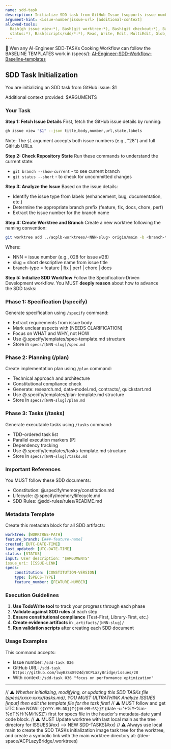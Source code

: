 ```yaml
---
name: sdd-task
description: Initialize SDD task from GitHub Issue (supports issue number or full URL)
argument-hint: <issue-number|issue-url> [additional-context]
allowed-tools:
  Bash(gh issue view:*), Bash(git worktree:*), Bash(git checkout:*), Bash(git branch:*), Bash(git
  status:*), Bash(scripts/sdd/*:*), Read, Write, Edit, MultiEdit, Glob, Grep, Task, TodoWrite
---
```


📌 Wen any AI-Engineer SDD-TASKs Cooking Workflow can follow the BASELINE TEMPLATES work in (specs/): [AI-Engineer-SDD-Workflow-Baseline-templates](.specify/memory/AI-Engineer-SDD-Workflow-Baseline-templates.txt)

## SDD Task Initialization

You are initializing an SDD task from GitHub issue: $1

Additional context provided: $ARGUMENTS

### Your Task

**Step 1: Fetch Issue Details** First, fetch the GitHub issue details by running:

```bash
gh issue view "$1" --json title,body,number,url,state,labels
```

Note: The `$1` argument accepts both issue numbers (e.g., "28") and full GitHub URLs.

**Step 2: Check Repository State** Run these commands to understand the current state:

- `git branch --show-current` - to see current branch
- `git status --short` - to check for uncommitted changes

**Step 3: Analyze the Issue** Based on the issue details:

- Identify the issue type from labels (enhancement, bug, documentation, etc.)
- Determine the appropriate branch prefix (feature, fix, docs, chore, perf)
- Extract the issue number for the branch name

**Step 4: Create Worktree and Branch** Create a new worktree following the naming convention:

```bash
git worktree add ../acplb-worktrees/<NNN-slug> origin/main -b <branch-type>/<NNN-slug>
```

Where:

- NNN = issue number (e.g., 028 for issue #28)
- slug = short descriptive name from issue title
- branch-type = feature | fix | perf | chore | docs

**Step 5: Initialize SDD Workflow** Follow the Specification-Driven Development workflow. You MUST
**deeply reason** about how to advance the SDD tasks:

### Phase 1: Specification (/specify)

Generate specification using `/specify` command:

- Extract requirements from issue body
- Mark unclear aspects with [NEEDS CLARIFICATION]
- Focus on WHAT and WHY, not HOW
- Use @.specify/templates/spec-template.md structure
- Store in `specs/[NNN-slug]/spec.md`

### Phase 2: Planning (/plan)

Create implementation plan using `/plan` command:

- Technical approach and architecture
- Constitutional compliance check
- Generate: research.md, data-model.md, contracts/, quickstart.md
- Use @.specify/templates/plan-template.md structure
- Store in `specs/[NNN-slug]/plan.md`

### Phase 3: Tasks (/tasks)

Generate executable tasks using `/tasks` command:

- TDD-ordered task list
- Parallel execution markers [P]
- Dependency tracking
- Use @.specify/templates/tasks-template.md structure
- Store in `specs/[NNN-slug]/tasks.md`

### Important References

You MUST follow these SDD documents:

- Constitution: @.specify/memory/constitution.md
- Lifecycle: @.specify/memory/lifecycle.md
- SDD Rules: @sdd-rules/rules/README.md

### Metadata Template

Create this metadata block for all SDD artifacts:

```yaml
worktree: [WORKTREE-PATH]
feature_branch: [###-feature-name]
created: [UTC-DATE-TIME]
last_updated: [UTC-DATE-TIME]
status: [STATUS]
input: User description: "$ARGUMENTS"
issue_uri: [ISSUE-LINK]
specs:
    constitution: [CONSTITUTION-VERSION]
    type: [SPECS-TYPE]
    feature_number: [FEATURE-NUMBER]
```

### Execution Guidelines

1. **Use TodoWrite tool** to track your progress through each phase
2. **Validate against SDD rules** at each step
3. **Ensure constitutional compliance** (Test-First, Library-First, etc.)
4. **Create evidence artifacts** in `_artifacts/[NNN-slug]/`
5. **Run validation scripts** after creating each SDD document

### Usage Examples

This command accepts:

- Issue number: `/sdd-task 036`
- GitHub URL: `/sdd-task https://github.com/lwyBZss8924d/ACPLazyBridge/issues/28`
- With context: `/sdd-task 036 "focus on performance optimization"`

---

// ⚠️ _Whether initializing, modifying, or updating this SDD TASKs file (specs/xxxx-xxxx/tasks.md), YOU MUST ULTRATHINK Analyze ISSUES [input] then edit the template file for the task first!_
// ⚠️ MUST follow and get UTC time NOW! `{{YYYY-MM-DD}}T{{HH:MM:SS}}Z` (date -u '+%Y-%m-%dT%H:%M:%SZ') first for specs file in the header's metadata-date yaml code block.
// ⚠️ MUST Update worktree with last local main as the tree directory for ISSUES(#xx) --> NEW SDD-TASKS(#xx)
// ⚠️ Always use local main to create the SDD TASKs initialization image task tree for the worktree, and create a symbolic link with the main worktree directory at: (/dev-space/ACPLazyBridge/.worktrees)
